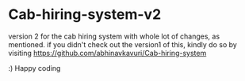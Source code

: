# Cab-hiring-system-v2

version 2 for the cab hiring system with whole lot of changes, as mentioned.
if you didn't check out the version1 of this, kindly do so by visiting https://github.com/abhinavkavuri/Cab-hiring-system

:) Happy coding
